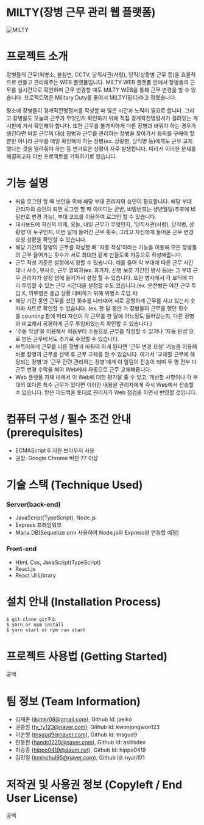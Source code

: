 # MILTY(장병 근무 관리 웹 플랫폼)
![MILTY](https://user-images.githubusercontent.com/88999549/191758736-7b93192f-78c8-4e2f-8229-b41c2f27aa8e.jpg)



# 프로젝트 소개
장병들의 근무(위병소, 불침번, CCTV, 당직사관(사령), 당직/상황병 근무 등)을 효율적으로 만들고 관리해주는 WEB 플랫폼입니다. MILTY WEB 플랫폼 안에서 장병들의 근무를 실시간으로 확인하며 근무 변경할 때도 MILTY WEB을 통해 근무 변경을 할 수 있습니다. 프로젝트명은 Military Duty를 줄여서 MILTY(밀티)라고 정했습니다.

평소에 장병들이 경계작전명령서를 작성할 때 많은 시간과 노력이 필요로 합니다. 그리고 장병들도 오늘의 근무가 무엇인지 확인하기 위해 직접 경계작전명령서가 걸려있는 게시판에 가서 확인해야 합니다. 또한 근무를 불가피하게 다른 장병과 바꿔야 하는 경우가 생긴다면 바꿀 근무의 대상 장병과 근무를 관리하는 장병을 찾아가서 동의를 구해야 할 뿐만 아니라 근무를 매일 확인해야 하는 장병(ex. 상황병, 당직병 등)에게도 근무 교체 했다는 것을 알려줘야 하는 등 번거로운 상황이 자주 발생합니다. 따라서 이러한 문제를 해결하고자 이번 프로젝트를 기획하기로 했습니다.



# 기능 설명
* 처음 로그인 할 때 보안을 위해 해당 부대 관리자의 승인이 필요합니다. 해당 부대 관리자의 승인이 되면 로그인 할 때 아이디는 군번, 비밀번호는 생년월일(추후에 비밀번호 변경 가능), 부대 코드를 이용하여 로그인 할 수 있습니다.
 
* 대시보드에 자신의 어제, 오늘, 내일 근무가 무엇인지, '당직사관(사령), 당직병, 상황병'이 누구인지, 이번 달에 들어간 근무 횟수, 그리고 자신에게 들어온 근무 변경 요청 상황을 확인할 수 있습니다.
 
* 해당 기간의 장병의 근무를 작성할 때 '자동 작성'이라는 기능을 이용해 모든 장병들의 근무 들어가는 횟수가 서로 최대한 같게 만들도록 자동으로 작성해줍니다.
 
* 근무 작성 기준은 설정에서 정할 수 있습니다. 예를 들어 각 부대에 따른 근무 시간대나 사수, 부사수, 근무 열외자(ex. 휴가자, 신병 보호 기간인 병사 등)는 그 부대 근무 관리자가 설정 탭에 들어가서 설정 할 수 있습니다. 또한 병사에서 각 보직에 따라 투입할 수 있는 근무 시간대을 설정할 수도 있습니다.(ex. 운전병은 야간 근무 투입 X, 의무병은 응급 상황 대비하기 위해 위병소 투입 X)
 
* 해당 기간 동안 근무를 섰던 횟수를 나타내어 서로 공평하게 근무를 서고 있는지 숫자와 차트로 확인할 수 있습니다. (ex. 한 달 동안 가 장병들의 근무를 했던 횟수를 counting 함에 따라 자신이 각 근무를 한 달에 어느정도 들어갔는지, 다른 장병과 비교해서 공평하게 근무 투입되었는지 확인할 수 있습니다.)
 
* '수동 작성'을 이용해서 처음부터 수동으로 근무를 작성할 수 있거나 '자동 완성'으로 만든 근무에서도 추가로 수정할 수 있습니다.
 
* 부득이하게 근무를 다른 장병과 바꿔야 하게 된다면 '근무 변경 요청' 기능을 이용해 바꿀 장병의 근무를 선택 후 근무 교체를 할 수 있습니다. 여기서 '교체할 근무에 해당되는 장병'과 '근무 관련 관리하는 장병'에게 이 알림이 전송이 되며 두 명 전부 다 근무 변경 수락을 해야 Web에서 자동으로 근무 교체해줍니다.
 
* Web 플랫폼 자체 내에서 이 Web에 대한 평가을 줄 수 있고, 개선할 사항이나 각 부대의 또다른 특수 근무가 있다면 이러한 내용을 관리자에게 즉시 Web에서 전송할 수 있습니다. 받은 피드백을 토대로 관리자가 Web 점검을 하면서 반영할 것입니다.


# 컴퓨터 구성 / 필수 조건 안내 (prerequisites)

* ECMAScript 6 지원 브라우저 사용
* 권장: Google Chrome 버젼 77 이상


# 기술 스택 (Technique Used)
<h3>Server(back-end)</h3>

* JavaScript(TypeScript), Node.js
* Express 프레임워크
* Maria DB(Sequelize orm 사용하여 Node.js와 Express랑 연동할 예정)
 
<h3>Front-end</h3>

* Html, Css, JavaScript(TypeScript)
* React.js
* React UI Library


# 설치 안내 (Installation Process)
```
$ git clone git주소
$ yarn or npm install
$ yarn start or npm run start
```


# 프로젝트 사용법 (Getting Started)
공백


# 팀 정보 (Team Information)
* 김재준 (jkimkr08@gmail.com), Github Id: jaeiko
* 권종원 (ty_ty123@naver.com), Github Id: kwonjongwon123
* 이순형 (tnsgud9@naver.com), Github Id: tnsgud9
* 한동현 (hando1220@naver.com), Github Id: asitisdev
* 하승종 (hippo0419@daum.net), Github Id: hippo0419
* 김민철 (kminchul95@naver.com), Github Id: nyan101


# 저작권 및 사용권 정보 (Copyleft / End User License)
공백
